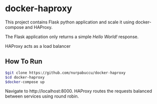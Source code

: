 # docker-haproxy
This project contains Flask python application and scale it using docker-compose and HAProxy.

The Flask application only returns a simple *Hello World!* response.

HAProxy acts as a load balancer

## How To Run
```bash
$git clone https://github.com/nurpabuccu/docker-haproxy
$cd docker-haproxy
$docker-compose up
```
Navigate to http://localhost:8000. HAProxy routes the requests balanced between services using round robin.
